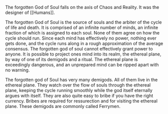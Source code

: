 The forgotten God of Soul falls on the axis of Chaos and Reality.
It was the designer of [[Humans]].

The forgotten God of Soul is the source of souls and the arbiter of the cycle of life and death. It is comprised of an infinite number of minds, an infinite fraction of which is assigned to each soul. None of them agree on how the cycle should run. Since each mind has effectively no power, nothing ever gets done, and the cycle runs along in a rough approximation of the average consensus. The forgotten god of soul cannot effectively grant power to anyone. It is possible to project ones mind into its realm, the ethereal plane, by way of one of its demigods and a ritual. The ethereal plane is exceedingly dangerous, and an unprepared mind can be ripped apart with no warning.

The forgotten god of Soul has very many demigods. All of them live in the ethereal plane. They watch over the flow of souls through the ethereal plane, keeping the cycle running smoothly while the god itself eternally argues with itself. They are also quite easy to bribe if you have the right currency. Bribes are required for ressurection and for visiting the ethereal plane. These demigods are commonly called Ferrymen.